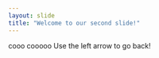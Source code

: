 ```yaml
---
layout: slide
title: "Welcome to our second slide!"
---
```

cooo cooooo
Use the left arrow to go back!
